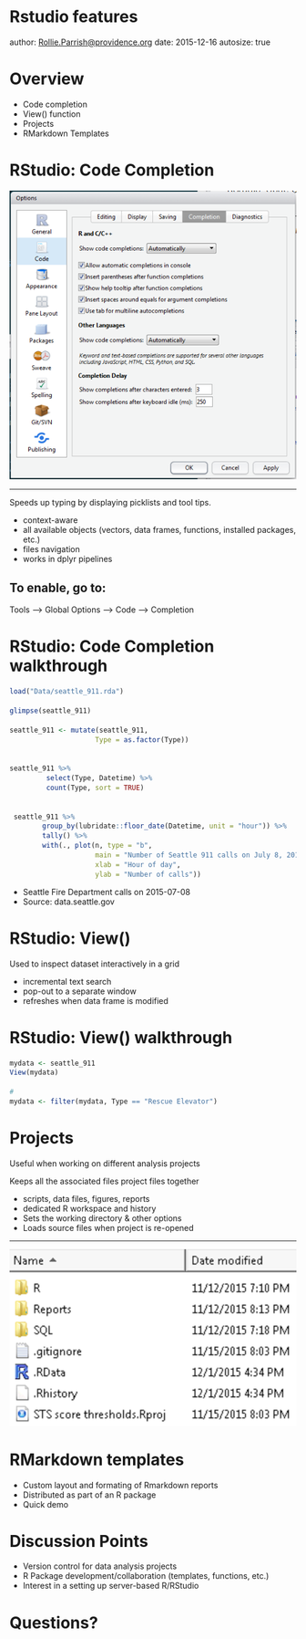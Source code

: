 Rstudio features
========================================================
author: Rollie.Parrish@providence.org
date: 2015-12-16
autosize: true


Overview
===============

- Code completion
- View() function
- Projects
- RMarkdown Templates




RStudio: Code Completion
==================

![alt text](Rstudio_features-figure/code_completion.png)

***
Speeds up typing by displaying picklists and tool tips.
 - context-aware
 - all available objects (vectors, data frames, functions, installed packages, etc.)
 - files navigation
 - works in dplyr pipelines

## To enable, go to:
Tools --> Global Options --> Code --> Completion




RStudio: Code Completion walkthrough
==================



<!--
# remember to setwd() to source file location
# enter each line in console window
-->


```r
load("Data/seattle_911.rda")

glimpse(seattle_911)

seattle_911 <- mutate(seattle_911,
                     Type = as.factor(Type))


seattle_911 %>%
         select(Type, Datetime) %>%
         count(Type, sort = TRUE)


 seattle_911 %>%
        group_by(lubridate::floor_date(Datetime, unit = "hour")) %>%
        tally() %>%
        with(., plot(n, type = "b",
                     main = "Number of Seattle 911 calls on July 8, 2015 by hour of day",
                     xlab = "Hour of day",
                     ylab = "Number of calls"))
```

- Seattle Fire Department calls on 2015-07-08
- Source: data.seattle.gov


RStudio: View()
===============

Used to inspect dataset interactively in a grid

- incremental text search
- pop-out to a separate window
- refreshes when data frame is modified


RStudio: View() walkthrough
===============


```r
mydata <- seattle_911
View(mydata)

#
mydata <- filter(mydata, Type == "Rescue Elevator")
```


Projects
========

Useful when working on different analysis projects

Keeps all the associated files project files together
 - scripts, data files, figures, reports
 - dedicated R workspace and history
 - Sets the working directory & other options
 - Loads source files when project is re-opened


***
![alt text](Rstudio_features-figure/project_folders.png)




RMarkdown templates
===================

- Custom layout and formating of Rmarkdown reports
- Distributed as part of an R package
- Quick demo





Discussion Points
=================

- Version control for data analysis projects
- R Package development/collaboration (templates, functions, etc.)
- Interest in a setting up server-based R/RStudio




Questions?
=========



